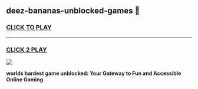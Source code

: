
## deez-bananas-unblocked-games 👋
<h3>
<a href="https://premium.freeplayer.one?title=deez-bananas-unblocked-games&ref=14F">CLICK TO PLAY</a></h3>
<hr>

<h3>
<a href="https://premium.freeplayer.one?title=deez-bananas-unblocked-games&ref=14F">CLICK 2 PLAY</a>
  
</h3>

<a href="https://premium.freeplayer.one?title=deez-bananas-unblocked-games&ref=12F/"><img src="https://clearcache.store/games.png"></a>


**worlds hardest game unblocked: Your Gateway to Fun and Accessible Online Gaming**
